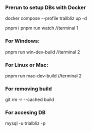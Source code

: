 ### Prerun to setup DBs with Docker
docker compose --profile trailbliz up -d

pnpm i
pnpm run watch //terminal 1
### For Windows:
pnpm run win-dev-build //terminal 2
### For Linux or Mac:
pnpm run mac-dev-build //terminal 2


### For removing build
git rm -r --cached build

### For accesing DB
mysql -u trialbliz -p